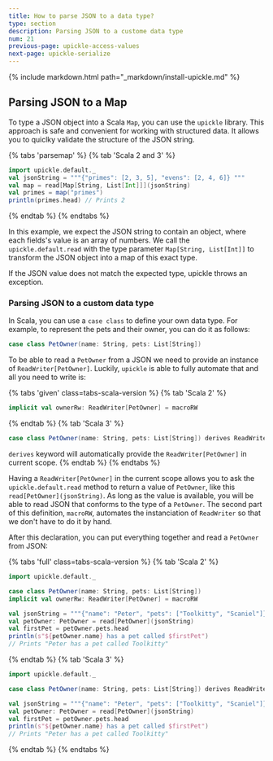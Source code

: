 ```yaml
---
title: How to parse JSON to a data type?
type: section
description: Parsing JSON to a custome data type
num: 21
previous-page: upickle-access-values
next-page: upickle-serialize
---
```


{% include markdown.html path="_markdown/install-upickle.md" %}

## Parsing JSON to a Map
To type a JSON object into a Scala `Map`, you can use the `upickle` library. 
This approach is safe and convenient for working with structured data.
It allows you to quiclky validate the structure of the JSON string.

{% tabs 'parsemap' %}
{% tab 'Scala 2 and 3' %}
```scala
import upickle.default._
val jsonString = """{"primes": [2, 3, 5], "evens": [2, 4, 6]} """
val map = read[Map[String, List[Int]]](jsonString)
val primes = map("primes")
println(primes.head) // Prints 2
```
{% endtab %}
{% endtabs %}

In this example, we expect the JSON string to contain an object, where each fields's value is an array of numbers.
We call the `upickle.default.read` with the type parameter `Map[String, List[Int]]` to transform the JSON object into a map of this exact type.

If the JSON value does not match the expected type, upickle throws an exception.

### Parsing JSON to a custom data type

In Scala, you can use a `case class` to define your own data type.
For example, to represent the pets and their owner, you can do it as follows:
```scala
case class PetOwner(name: String, pets: List[String])
```

To be able to read a `PetOwner` from a JSON we need to provide an instance of `ReadWriter[PetOwner]`.
Luckily, `upickle` is able to fully automate that and all you need to write is:

{% tabs 'given' class=tabs-scala-version %}
{% tab 'Scala 2' %}
```scala
implicit val ownerRw: ReadWriter[PetOwner] = macroRW
```
{% endtab %}
{% tab 'Scala 3' %}
```scala
case class PetOwner(name: String, pets: List[String]) derives ReadWriter
```
`derives` keyword will automatically provide the `ReadWriter[PetOwner]` in current scope.
{% endtab %}
{% endtabs %}


Having a `ReadWriter[PetOwner]` in the current scope allows you to ask the `upickle.default.read` method to return a value of `PetOwner`, like this `read[PetOwner](jsonString)`.
As long as the value is available, you will be able to read JSON that conforms to the type of a `PetOwner`.
The second part of this definition, `macroRW`, automates the instanciation of `ReadWriter` so that we don't have to do it by hand.

After this declaration, you can put everything together and read a `PetOwner` from JSON:

{% tabs 'full' class=tabs-scala-version %}
{% tab 'Scala 2' %}
```scala
import upickle.default._

case class PetOwner(name: String, pets: List[String])
implicit val ownerRw: ReadWriter[PetOwner] = macroRW

val jsonString = """{"name": "Peter", "pets": ["Toolkitty", "Scaniel"]}"""
val petOwner: PetOwner = read[PetOwner](jsonString)
val firstPet = petOwner.pets.head
println(s"${petOwner.name} has a pet called $firstPet")
// Prints "Peter has a pet called Toolkitty"
```
{% endtab %}
{% tab 'Scala 3' %}
```scala
import upickle.default._

case class PetOwner(name: String, pets: List[String]) derives ReadWriter

val jsonString = """{"name": "Peter", "pets": ["Toolkitty", "Scaniel"]}"""
val petOwner: PetOwner = read[PetOwner](jsonString)
val firstPet = petOwner.pets.head
println(s"${petOwner.name} has a pet called $firstPet")
// Prints "Peter has a pet called Toolkitty"
```
{% endtab %}
{% endtabs %}